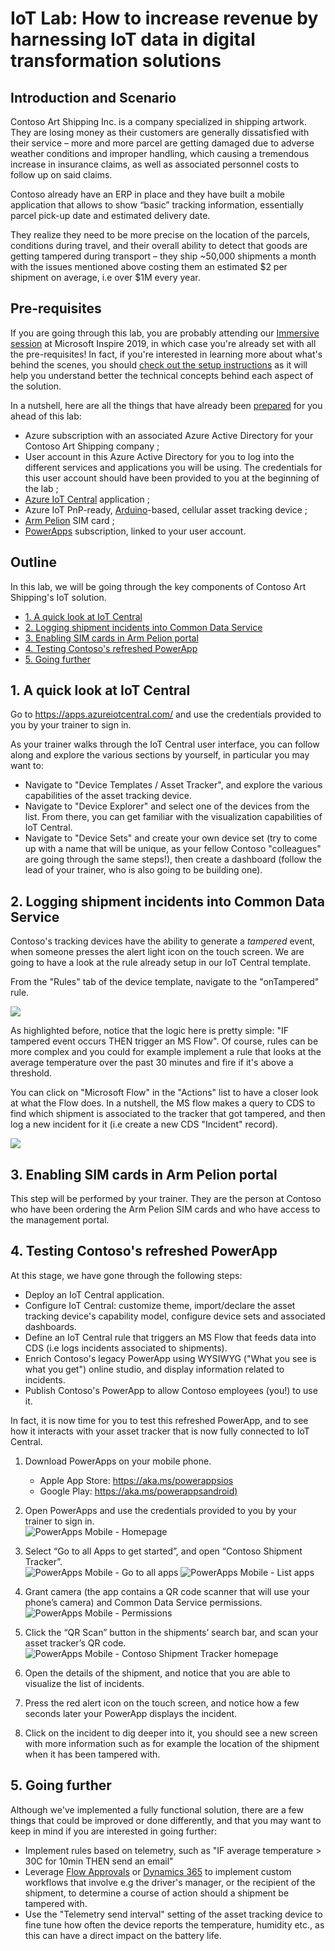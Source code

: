 # IoT Lab: How to increase revenue by harnessing IoT data in digital transformation solutions <!-- omit in toc -->

## Introduction and Scenario <!-- omit in toc -->

Contoso Art Shipping Inc. is a company specialized in shipping artwork. They are losing money as their customers are generally dissatisfied with their service – more and more parcel are getting damaged due to adverse weather conditions and improper handling, which causing a tremendous increase in insurance claims, as well as associated personnel costs to follow up on said claims.

Contoso already have an ERP in place and they have built a mobile application that allows to show “basic” tracking information, essentially parcel pick-up date and estimated delivery date.

They realize they need to be more precise on the location of the parcels, conditions during travel, and their overall ability to detect that goods are getting tampered during transport – they ship ~50,000 shipments a month with the issues mentioned above costing them an estimated \$2 per shipment on average, i.e over \$1M every year.

## Pre-requisites <!-- omit in toc -->

If you are going through this lab, you are probably attending our [Immersive session](https://myinspire.microsoft.com/sessions/34136301-fa4d-4ada-b369-9f6acaebcbb4) at Microsoft Inspire 2019, in which case you're already set with all the pre-requisites! In fact, if you're interested in learning more about what's behind the scenes, you should [check out the setup instructions](lab-setup) as it will help you understand better the technical concepts behind each aspect of the solution. 

In a nutshell, here are all the things that have already been [prepared](/lab-setup) for you ahead of this lab:

* Azure subscription with an associated Azure Active Directory for your Contoso Art Shipping company ;
* User account in this Azure Active Directory for you to log into the different services and applications you will be using. The credentials for this user account should have been provided to you at the beginning of the lab ;
* [Azure IoT Central](https://azure.microsoft.com/en-us/services/iot-central/) application ;
* Azure IoT PnP-ready, [Arduino](https://www.arduino.cc/)-based, cellular asset tracking device ;
* [Arm Pelion](https://www.arm.com/products/iot/pelion-iot-platform/connectivity-management/connectivity-as-a-service) SIM card ;
* [PowerApps](https://powerapps.microsoft.com) subscription, linked to your user account.

## Outline <!-- omit in toc -->

In this lab, we will be going through the key components of Contoso Art Shipping's IoT solution.

* [1. A quick look at IoT Central](#1-A-quick-look-at-IoT-Central)
* [2. Logging shipment incidents into Common Data Service](#2-Logging-shipment-incidents-into-Common-Data-Service)
* [3. Enabling SIM cards in Arm Pelion portal](#3-Enabling-SIM-cards-in-Arm-Pelion-portal)
* [4. Testing Contoso's refreshed PowerApp](#4-Testing-Contosos-refreshed-PowerApp)
* [5. Going further](#5-Going-further)

## 1. A quick look at IoT Central

Go to <https://apps.azureiotcentral.com/> and use the credentials provided to you by your trainer to sign in.

As your trainer walks through the IoT Central user interface, you can follow along and explore the various sections by yourself, in particular you may want to:

* Navigate to "Device Templates / Asset Tracker", and explore the various capabilities of the asset tracking device.
* Navigate to "Device Explorer" and select one of the devices from the list. From there, you can get familiar with the visualization capabilities of IoT Central.
* Navigate to "Device Sets" and create your own device set (try to come up with a name that will be unique, as your fellow Contoso "colleagues" are going through the same steps!), then create a dashboard (follow the lead of your trainer, who is also going to be building one).

## 2. Logging shipment incidents into Common Data Service

Contoso's tracking devices have the ability to generate a *tampered* event, when someone presses the alert light icon on the touch screen. We are going to have a look at the rule already setup in our IoT Central template. 

From the "Rules" tab of the device template, navigate to the "onTampered" rule.

![](assets/iot-central-rule.png)

As highlighted before, notice that the logic here is pretty simple: "IF tampered event occurs THEN trigger an MS Flow". Of course, rules can be more complex and you could for example implement a rule that looks at the average temperature over the past 30 minutes and fire if it's above a threshold.

You can click on "Microsoft Flow" in the "Actions" list to have a closer look at what the Flow does. In a nutshell, the MS flow makes a query to CDS to find which shipment is associated to the tracker that got tampered, and then log a new incident for it (i.e create a new CDS "Incident" record).

![](assets/ms-flow-overview.png)

## 3. Enabling SIM cards in Arm Pelion portal

This step will be performed by your trainer. They are the person at Contoso who have been ordering the Arm Pelion SIM cards and who have access to the management portal. 

## 4. Testing Contoso's refreshed PowerApp

At this stage, we have gone through the following steps:

* Deploy an IoT Central application.
* Configure IoT Central: customize theme, import/declare the asset tracking device's capability model, configure device sets and associated dashboards.
* Define an IoT Central rule that triggers an MS Flow that feeds data into CDS (i.e logs incidents associated to shipments).
* Enrich Contoso's legacy PowerApp using WYSIWYG ("What you see is what you get") online studio, and display information related to incidents.
* Publish Contoso's PowerApp to allow Contoso employees (you!) to use it.

In fact, it is now time for you to test this refreshed PowerApp, and to see how it interacts with your asset tracker that is now fully connected to IoT Central.

1. Download PowerApps on your mobile phone.
   * Apple App Store: <https://aka.ms/powerappsios>
   * Google Play: <https://aka.ms/powerappsandroid)>

1. Open PowerApps and use the credentials provided to you by your trainer to sign in.  
![PowerApps Mobile - Homepage](assets/powerapps-mobile-homepage.png)

1. Select “Go to all Apps to get started”, and open “Contoso Shipment Tracker”.  
![PowerApps Mobile - Go to all apps](assets/powerapps-mobile-go-to-all-apps.png)
![PowerApps Mobile - List apps](assets/powerapps-mobile-contoso-asset-trackers.png)

1. Grant camera (the app contains a QR code scanner that will use your phone’s camera) and Common Data Service permissions.  
![PowerApps Mobile - Permissions](assets/powerapps-mobile-permissions.png)

1. Click the “QR Scan” button in the shipments’ search bar, and scan your asset tracker’s QR code.  
![PowerApps Mobile - Contoso Shipment Tracker homepage](assets/powerapps-mobile-app-homepage.png)

1. Open the details of the shipment, and notice that you are able to visualize the list of incidents.

1. Press the red alert icon on the touch screen, and notice how a few seconds later your PowerApp displays the incident.

1. Click on the incident to dig deeper into it, you should see a new screen with more information such as for example the location of the shipment when it has been tampered with.

## 5. Going further

Although we've implemented a fully functional solution, there are a few things that could be improved or done differently, and that you may want to keep in mind if you are interested in going further:

* Implement rules based on telemetry, such as "IF average temperature > 30C for 10min THEN send an email"
* Leverage [Flow Approvals](https://docs.microsoft.com/en-us/connectors/approvals/) or [Dynamics 365](https://dynamics.microsoft.com/en-us/) to implement custom workflows that involve e.g the driver's manager, or the recipient of the shipment, to determine a course of action should a shipment be tampered with.
* Use the "Telemetry send interval" setting of the asset tracking device to fine tune how often the device reports the temperature, humidity etc., as this can have a direct impact on the battery life.
